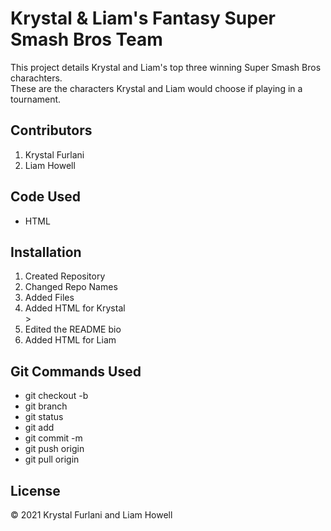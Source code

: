 # Krystal & Liam's Fantasy Super Smash Bros Team

<p> 
This project details Krystal and Liam's top three winning Super Smash Bros charachters.<br>
These are the characters Krystal and Liam would choose if playing in a tournament. <br>
</p>

<h2> Contributors </h2>
<ol type="1">
	<li> Krystal Furlani</li>
	<li> Liam Howell </li>
</ol>	

<h2> Code Used </h2>
<ul> 
	<li> HTML</li>
</ul>
<h2> Installation </h2>
<ol type="1"> 
	<li> Created Repository </li>
	<li> Changed Repo Names </li>
	<li> Added Files </li>
	<li> Added HTML for Krystal </li>>
	<li> Edited the README bio </li>
	<li> Added HTML for Liam </li>
</ol>

<h2> Git Commands Used </h2>
<ul> 
<li> git checkout -b </li>
<li> git branch </li>
<li> git status </li>
<li> git add </li>
<li> git commit -m </li>
<li> git push origin </li>
<li> git pull origin </li>
</ul>

<h2> License </h2>
<p>
© 2021 Krystal Furlani and Liam Howell 
</p> 